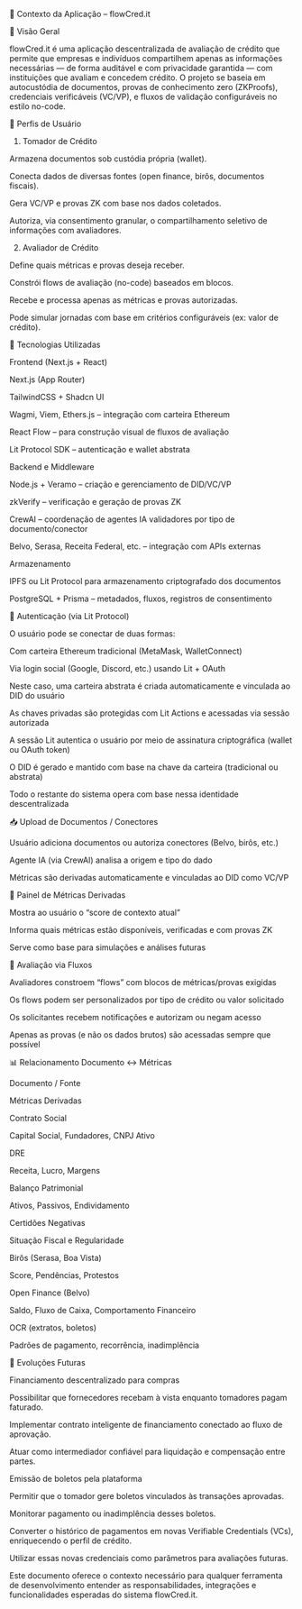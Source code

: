 📘 Contexto da Aplicação – flowCred.it

🧭 Visão Geral

flowCred.it é uma aplicação descentralizada de avaliação de crédito que permite que empresas e indivíduos compartilhem apenas as informações necessárias — de forma auditável e com privacidade garantida — com instituições que avaliam e concedem crédito. O projeto se baseia em autocustódia de documentos, provas de conhecimento zero (ZKProofs), credenciais verificáveis (VC/VP), e fluxos de validação configuráveis no estilo no-code.

👥 Perfis de Usuário

1. Tomador de Crédito

Armazena documentos sob custódia própria (wallet).

Conecta dados de diversas fontes (open finance, birôs, documentos fiscais).

Gera VC/VP e provas ZK com base nos dados coletados.

Autoriza, via consentimento granular, o compartilhamento seletivo de informações com avaliadores.

2. Avaliador de Crédito

Define quais métricas e provas deseja receber.

Constrói flows de avaliação (no-code) baseados em blocos.

Recebe e processa apenas as métricas e provas autorizadas.

Pode simular jornadas com base em critérios configuráveis (ex: valor de crédito).

🧩 Tecnologias Utilizadas

Frontend (Next.js + React)

Next.js (App Router)

TailwindCSS + Shadcn UI

Wagmi, Viem, Ethers.js – integração com carteira Ethereum

React Flow – para construção visual de fluxos de avaliação

Lit Protocol SDK – autenticação e wallet abstrata

Backend e Middleware

Node.js + Veramo – criação e gerenciamento de DID/VC/VP

zkVerify – verificação e geração de provas ZK

CrewAI – coordenação de agentes IA validadores por tipo de documento/conector

Belvo, Serasa, Receita Federal, etc. – integração com APIs externas

Armazenamento

IPFS ou Lit Protocol para armazenamento criptografado dos documentos

PostgreSQL + Prisma – metadados, fluxos, registros de consentimento

🔐 Autenticação (via Lit Protocol)

O usuário pode se conectar de duas formas:

Com carteira Ethereum tradicional (MetaMask, WalletConnect)

Via login social (Google, Discord, etc.) usando Lit + OAuth

Neste caso, uma carteira abstrata é criada automaticamente e vinculada ao DID do usuário

As chaves privadas são protegidas com Lit Actions e acessadas via sessão autorizada

A sessão Lit autentica o usuário por meio de assinatura criptográfica (wallet ou OAuth token)

O DID é gerado e mantido com base na chave da carteira (tradicional ou abstrata)

Todo o restante do sistema opera com base nessa identidade descentralizada

📥 Upload de Documentos / Conectores

Usuário adiciona documentos ou autoriza conectores (Belvo, birôs, etc.)

Agente IA (via CrewAI) analisa a origem e tipo do dado

Métricas são derivadas automaticamente e vinculadas ao DID como VC/VP

🧠 Painel de Métricas Derivadas

Mostra ao usuário o “score de contexto atual”

Informa quais métricas estão disponíveis, verificadas e com provas ZK

Serve como base para simulações e análises futuras

🧱 Avaliação via Fluxos

Avaliadores constroem “flows” com blocos de métricas/provas exigidas

Os flows podem ser personalizados por tipo de crédito ou valor solicitado

Os solicitantes recebem notificações e autorizam ou negam acesso

Apenas as provas (e não os dados brutos) são acessadas sempre que possível

📊 Relacionamento Documento ↔ Métricas

Documento / Fonte

Métricas Derivadas

Contrato Social

Capital Social, Fundadores, CNPJ Ativo

DRE

Receita, Lucro, Margens

Balanço Patrimonial

Ativos, Passivos, Endividamento

Certidões Negativas

Situação Fiscal e Regularidade

Birôs (Serasa, Boa Vista)

Score, Pendências, Protestos

Open Finance (Belvo)

Saldo, Fluxo de Caixa, Comportamento Financeiro

OCR (extratos, boletos)

Padrões de pagamento, recorrência, inadimplência

🚀 Evoluções Futuras

Financiamento descentralizado para compras

Possibilitar que fornecedores recebam à vista enquanto tomadores pagam faturado.

Implementar contrato inteligente de financiamento conectado ao fluxo de aprovação.

Atuar como intermediador confiável para liquidação e compensação entre partes.

Emissão de boletos pela plataforma

Permitir que o tomador gere boletos vinculados às transações aprovadas.

Monitorar pagamento ou inadimplência desses boletos.

Converter o histórico de pagamentos em novas Verifiable Credentials (VCs), enriquecendo o perfil de crédito.

Utilizar essas novas credenciais como parâmetros para avaliações futuras.

Este documento oferece o contexto necessário para qualquer ferramenta de desenvolvimento entender as responsabilidades, integrações e funcionalidades esperadas do sistema flowCred.it.

